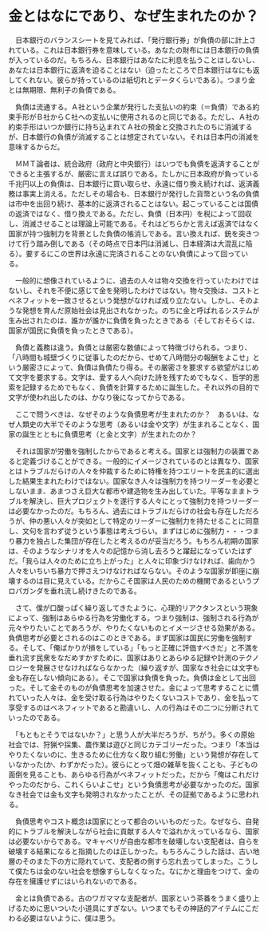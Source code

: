 # 金とはなにであり、なぜ生まれたのか？

　日本銀行のバランスシートを見てみれば、「発行銀行券」が負債の部に計上されている。これは日本銀行券を意味している。あなたの財布には日本銀行の負債が入っているのだ。もちろん、日本銀行はあなたに利息を払うことはしないし、あなたは日本銀行に返済を迫ることはない（迫ったところで日本銀行はなにも返してくれない。彼らが持っているのは紙切れとデータくらいである）。つまり金とは無期限、無利子の負債である。

　負債は流通する。Ａ社という企業が発行した支払いの約束（＝負債）である約束手形がＢ社からＣ社への支払いに使用されるのと同じである。ただし、Ａ社の約束手形はいつか銀行に持ち込まれてＡ社の預金と交換されたのちに消滅するが、日本銀行の負債が消滅することは想定されていない。それは日本円の消滅を意味するからだ。

　ＭＭＴ論者は、統合政府（政府と中央銀行）はいつでも負債を返済することができると主張するが、厳密に言えば誤りである。たしかに日本政府が負っている千兆円以上の負債は、日本銀行に買い取らせ、永遠に借り換え続ければ、返済義務は事実上消える。ただしその場合も、日本銀行が発行した貨幣という名の負債は市中を出回り続け、基本的に返済されることはない。起こっていることは国債の返済ではなく、借り換えである。ただし、負債（日本円）を税によって回収し、消滅させることは理論上可能である。それはどちらかと言えば返済ではなく国家が持つ強制力を背景とした負債の帳消しである。言い換えれば、銃を突きつけて行う踏み倒しである（その時点で日本円は消滅し、日本経済は大混乱に陥る）。要するにこの世界は永遠に完済されることのない負債によって回っている。

　一般的に想像されているように、過去の人々は物々交換を行っていたわけではないし、それを不便に感じて金を発明したわけではない。物々交換は、コストとベネフィットを一致させるという発想がなければ成り立たない。しかし、そのような発想を育んだ原始社会は見出されなかった。のちに金と呼ばれるシステムが生み出されたのは、誰かが誰かに負債を負ったときである（そしておそらくは、国家が国民に負債を負ったときである）。

　負債と義務は違う。負債とは厳密な数値によって特徴づけられる。つまり、「八時間も城壁づくりに従事したのだから、せめて八時間分の報酬をよこせ」という厳密さによって、負債は負債たり得る。その厳密さを要求する欲望がはじめて文字を要求する。文字は、愛する人へ向けた詩を残すためでもなく、哲学的思索を記録するためでもなく、負債を計算するために誕生した。それ以外の目的で文字が使われ出したのは、かなり後になってからである。

　ここで問うべきは、なぜそのような負債思考が生まれたのか？　あるいは、なぜ人類史の大半でそのような思考（あるいは金や文字）が生まれることなく、国家の誕生とともに負債思考（と金と文字）が生まれたのか？

　それは国家が労働を強制したからであると考える。国家とは強制力の装置であると定義づけることができる。一般的にイメージされているのとは異なり、国家とはトラブルだらけの人々を仲裁するために特権を持つエリートを民主的に選出した結果生まれたわけではない。国家なき人々は強制力を持つリーダーを必要としないまま、あまつさえ巨大な都市や建造物を生み出していた。平等なままトラブルを解決し、巨大プロジェクトを遂行する人々にとって強制力を持つリーダーは必要なかったのだ。もちろん、過去にはトラブルだらけの社会も存在しただろうが、仲の悪い人々が突如として特定のリーダーに強制力を持たせることに同意し、文句を言わず従うという事態は考えづらい。まずはじめに強制力・・・つまり暴力を独占した集団が存在したと考えるのが妥当だろう。もちろん初期の国家は、そのようなシナリオを人々の記憶から消し去ろうと躍起になっていたはずだ。「我らは人々のために立ち上がった」と人々に印象づけなければ、歯向かう人々をいちいち暴力で押さえつけなければならない。そのような国家が即座に崩壊するのは目に見えている。だからこそ国家は人民のための機関であるというプロパガンダを垂れ流し続けきたのである。

　さて、僕が口酸っぱく繰り返してきたように、心理的リアクタンスという現象によって、強制はあらゆる行為を労働化する。つまり強制は、強制される行為が元々やりたいことであろうが、やりたくないものとイメージさせる効果がある。負債思考が必要とされるのはこのときである。まず国家は国民に労働を強制する。そして、「俺ばかりが損をしている」「もっと正確に評価すべきだ」と不満を垂れ流す民衆をなだめすかすために、国家はありとあらゆる記録や計測のテクノロジーを発展させなければならなかった（繰り返すが、国家なき社会には文字も金も存在しない傾向にある）。そこで国家は負債を負った。負債は金として出回った。そして金そのものが負債思考を加速させた。金によって思考することに慣れていった人々は、金を受け取る行為はやりたくないコストであり、金を払って享受するのはベネフィットであると勘違いし、人の行為はその二つに分断されていったのである。

　「もともとそうではないか？」と思う人が大半だろうが、ちがう。多くの原始社会では、狩猟や採集、農作業は遊びと同じカテゴリーだった。つまり「本当はやりたくないのに、生きるために仕方なく取り組む労働」という発想が存在していなかった(か、わずかだった）。彼らにとって畑の雑草を抜くことも、子どもの面倒を見ることも、あらゆる行為がベネフィットだった。だから「俺はこれだけやったのだから、これくらいよこせ」という負債思考が必要なかったのだ。国家なき社会では金も文字も発明されなかったことが、その証拠であるように思われる。

　負債思考やコスト概念は国家にとって都合のいいものだった。なぜなら、自発的にトラブルを解決しながら社会に貢献する人々で溢れかえっているなら、国家は必要ないからである。マキャベリが自由な都市を破壊しない支配者は、自らを破壊する結果になると指摘したのは正しかった。もちろんこうした話は、古い地層のそのまた下の方に隠れていて、支配者の側すら忘れ去ってしまった。こうして僕たちは金のない社会を想像すらしなくなった。なにかと理由をつけて、金の存在を擁護せずにはいられないのである。

　金とは負債である。古のワガママな支配者が、国家という茶番をうまく盛り上げるために思いついた小道具にすぎない。いつまでもその神話的アイテムにこだわる必要はないように、僕は思う。